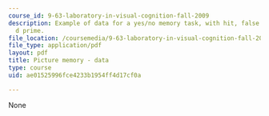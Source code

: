 ```yaml
---
course_id: 9-63-laboratory-in-visual-cognition-fall-2009
description: Example of data for a yes/no memory task, with hit, false alarms, and
  d prime.
file_location: /coursemedia/9-63-laboratory-in-visual-cognition-fall-2009/ae01525996fce4233b1954ff4d17cf0a_MIT9_63F09_rr01.pdf
file_type: application/pdf
layout: pdf
title: Picture memory - data
type: course
uid: ae01525996fce4233b1954ff4d17cf0a

---
```

None